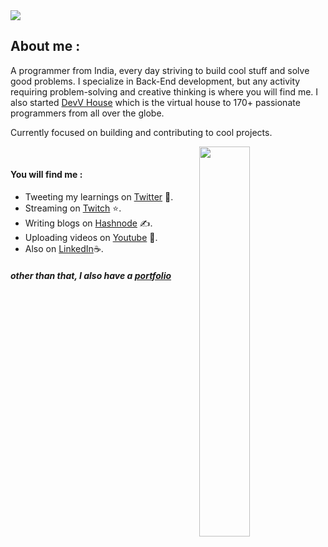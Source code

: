 <img align="center" src="https://github.com/soumdatta81/soumdatta81/blob/5f5365da26f7ecdf036f33808f928ce49f3d083c/zoro_op2.gif"/>


## About me : 
A programmer from India, every day striving to build cool stuff and solve good problems. I specialize in  Back-End development, but any activity requiring problem-solving and creative thinking is where you will find me. I also started [DevV House](https://discord.com/invite/zxy8EjGH6J) which is the virtual house to 170+ passionate programmers from all over the globe.

Currently focused on building and contributing to cool projects.

<div class='container'>
&nbsp;
<img align="right" style="height: auto; width: 40%;" class="img" src="https://github-readme-stats-git-masterrstaa-rickstaa.vercel.app/api/top-langs/?username=soumdatta81&hide=html,css,scss" /></div>
</div>

#### You will find me : 

- Tweeting my learnings on [Twitter](https://twitter.com/somstwt) 🚀.  
- Streaming on [Twitch](https://www.twitch.tv/som_cs) ⭐️.
- Writing blogs on [Hashnode](https://soumdatta.hashnode.dev/) ✍️.
- Uploading videos on [Youtube](https://www.youtube.com/channel/UCsE-ZWzDZ2AiA1ycEdo_MCw/featured) 🎥.
- Also on [LinkedIn](https://www.linkedin.com/in/soumyadeep-datta-4541a3213/)☕️.
##### other than that, I also have a [portfolio](https://soumdatta81.github.io/)


<!-- ## Profile Visits:
![Visitor Count](https://profile-counter.glitch.me/soumdatta81/count.svg) -->




